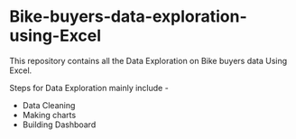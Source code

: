 # Bike-buyers-data-exploration-using-Excel

This repository contains all the Data Exploration on Bike buyers data Using Excel.

Steps for Data Exploration mainly include -

* Data Cleaning
* Making charts
* Building Dashboard

